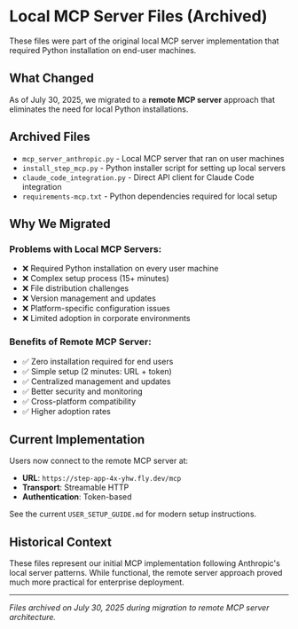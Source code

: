 # Local MCP Server Files (Archived)

These files were part of the original local MCP server implementation that required Python installation on end-user machines.

## What Changed

As of July 30, 2025, we migrated to a **remote MCP server** approach that eliminates the need for local Python installations.

## Archived Files

- `mcp_server_anthropic.py` - Local MCP server that ran on user machines
- `install_step_mcp.py` - Python installer script for setting up local servers
- `claude_code_integration.py` - Direct API client for Claude Code integration
- `requirements-mcp.txt` - Python dependencies required for local setup

## Why We Migrated

### Problems with Local MCP Servers:
- ❌ Required Python installation on every user machine
- ❌ Complex setup process (15+ minutes)
- ❌ File distribution challenges
- ❌ Version management and updates
- ❌ Platform-specific configuration issues
- ❌ Limited adoption in corporate environments

### Benefits of Remote MCP Server:
- ✅ Zero installation required for end users
- ✅ Simple setup (2 minutes: URL + token)
- ✅ Centralized management and updates
- ✅ Better security and monitoring
- ✅ Cross-platform compatibility
- ✅ Higher adoption rates

## Current Implementation

Users now connect to the remote MCP server at:
- **URL**: `https://step-app-4x-yhw.fly.dev/mcp`
- **Transport**: Streamable HTTP
- **Authentication**: Token-based

See the current `USER_SETUP_GUIDE.md` for modern setup instructions.

## Historical Context

These files represent our initial MCP implementation following Anthropic's local server patterns. While functional, the remote server approach proved much more practical for enterprise deployment.

---

*Files archived on July 30, 2025 during migration to remote MCP server architecture.*